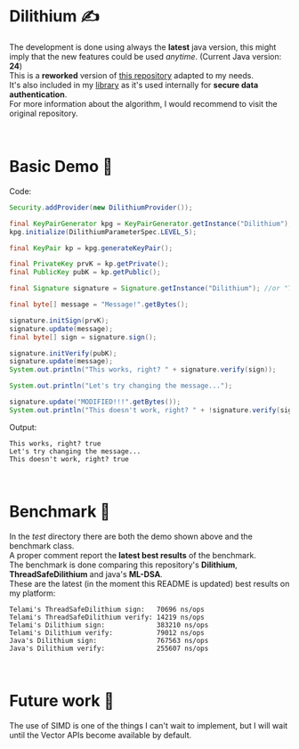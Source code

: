 # Dilithium ✍️

The development is done using always the <b>latest</b> java version, this might imply that
the new features could be used <i>anytime</i>. (Current Java version: <b>24</b>) <br>
This is a <b>reworked</b> version of
<a href="https://github.com/mthiim/dilithium-java">this repository</a>
adapted to my needs. <br>
It's also included in my 
<a href="https://github.com/Telamone/TelLibrary">library</a>
as it's used internally for <b>secure data authentication</b>. <br>
For more information about the algorithm, I would recommend to visit the original repository. <br>

<br>

# Basic Demo 🎯

Code:

```java
Security.addProvider(new DilithiumProvider());

final KeyPairGenerator kpg = KeyPairGenerator.getInstance("Dilithium");
kpg.initialize(DilithiumParameterSpec.LEVEL_5);

final KeyPair kp = kpg.generateKeyPair();

final PrivateKey prvK = kp.getPrivate();
final PublicKey pubK = kp.getPublic();

final Signature signature = Signature.getInstance("Dilithium"); //or "ThreadSafeDilithium"

final byte[] message = "Message!".getBytes();

signature.initSign(prvK);
signature.update(message);
final byte[] sign = signature.sign();

signature.initVerify(pubK);
signature.update(message);
System.out.println("This works, right? " + signature.verify(sign));

System.out.println("Let's try changing the message...");

signature.update("MODIFIED!!!".getBytes());
System.out.println("This doesn't work, right? " + !signature.verify(sign));
```

Output:

    This works, right? true
    Let's try changing the message...
    This doesn't work, right? true

<br>

# Benchmark 🚀

In the <i>test</i> directory there are both the demo shown above and the benchmark class. <br>
A proper comment report the <b>latest best results</b> of the benchmark. <br>
The benchmark is done comparing this repository's <b>Dilithium</b>, <b>ThreadSafeDilithium</b> and java's <b>ML-DSA</b>. <br>
These are the latest (in the moment this README is updated) best results on my platform:

    Telami's ThreadSafeDilithium sign:   70696 ns/ops
    Telami's ThreadSafeDilithium verify: 14219 ns/ops
    Telami's Dilithium sign:             383210 ns/ops
    Telami's Dilithium verify:           79012 ns/ops
    Java's Dilithium sign:               767563 ns/ops
    Java's Dilithium verify:             255607 ns/ops

<br>

# Future work 📌

The use of SIMD is one of the things I can't wait to implement, but I will
wait until the Vector APIs become available by default.
